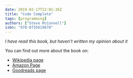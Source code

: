 ```yaml
--- 
date: 2019-02-17T22:01:26Z
title: "Code Complete"
tags: [programming]
authors: ["Steve McConnell"]
isbn: "978-0735619678"
---
```


_I have read this book, but haven't written my opinion about it_
 
You can find out more about the book on:
  
  - [Wikipedia page](https://en.wikipedia.org/wiki/Code_Complete)
  - [Amazon Page](https://www.amazon.com.mx/Code-Complete-Steve-McConnell/dp/0735619670/)
  - [Goodreads page](https://www.goodreads.com/book/show/4845.Code_Complete)
